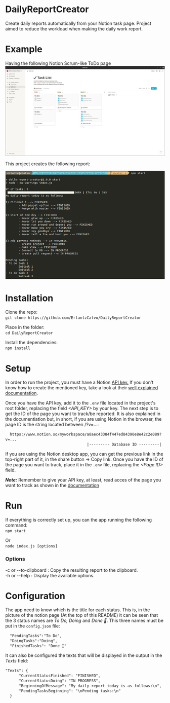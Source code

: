 # DailyReportCreator
Create daily reports automatically from your Notion task page. Project aimed to reduce the workload when making the daily work report.

# Example
Having the following Notion Scrum-like ToDo page
![Notion To do page](https://github.com/ErlantzCalvo/DailyReportCreator/blob/main/media/notion_example.png?raw=true)

This project creates the following report:

<img src="https://github.com/ErlantzCalvo/DailyReportCreator/blob/main/media/output_example.png?raw=true" alt="Generated report" width="700"/>

# Installation
Clone the repo:<br>
`git clone https://github.com/ErlantzCalvo/DailyReportCreator`

Place in the folder: <br>
`cd DailyReportCreator`

Install the dependencies:<br>
`npm install`

# Setup
In order to run the project, you must have a Notion [API key.](https://www.notion.so/my-integrations) If you don't know how to create the mentioned key, take a look at their [well explained documentation](https://developers.notion.com/docs/getting-started).

Once you have the API key, add it to the `.env` file located in the project's root folder, replacing the field *<API_KEY>* by your key. The next step is to get the ID of the page you want to track/be reported. It is also explained in the documentiation but, in short, if you are using Notion in the browser, the page ID is the string located between <workpace name>/<Page ID>?v=...:

```
  https://www.notion.so/myworkspace/a8aec43384f447ed84390e8e42c2e089?v=...
                                    |--------- Database ID ---------|
```
If you are using the Notion desktop app, you can get the previous link in the top-right part of it, in the share button -> Copy link.
Once you have the ID of the page you want to track, place it in the `.env` file, replacing the _\<Page ID\>_ field. 
  
***Note:*** Remember to give your API key, at least, read acces of the page you want to track as shown in the [documentation](https://developers.notion.com/docs/getting-started#step-1-create-an-integration)
  
# Run 
If everything is correctly set up, you can the app running the following command:<br>
`npm start`
  
Or <br>
`node index.js [options]`
  
  
### Options
-c or --to-clipboard : Copy the resulting report to the clipboard. <br>
-h or --help : Display the available options.
  
# Configuration
The app need to know which is the title for each status. This is, in the picture of the notion page (At the top of this README) it can be seen that the 3 status names are *To Do, Doing* and *Done 🙌*. This three names must be put in the `config.json` file:
```
  "PendingTasks":"To Do",
  "DoingTasks":"Doing",
  "FinishedTasks": "Done 🙌"
```

  It can also be configured the texts that will be displayed in the output in the *Texts* field:
  ```
  "Texts": {
        "CurrentStatusFinished": "FINISHED",
        "CurrentStatusDoing": "IN PROGRESS",
        "BeginningOfMessage": "My daily report today is as follows:\n",
        "PendingTasksBeginning": "\nPending tasks:\n"
    }
  ```
